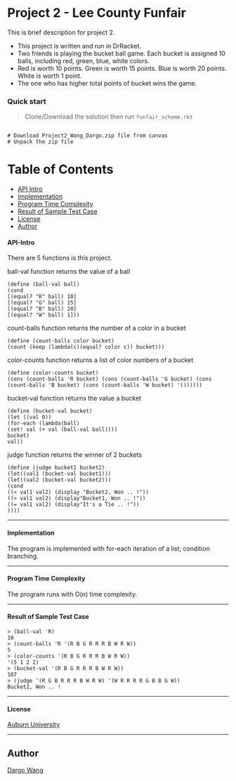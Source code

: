 # Project 2 - Lee County Funfair

This is brief description for project 2. 

* This project is written and run in DrRacket.
* Two friends is playing the bucket ball game. Each bucket is assigned 10 balls, including red, green, blue, white colors.
* Red is worth 10 points. Green is worth 15 points. Blue is worth 20 points. White is worth 1 point. 
* The one who has higher total points of bucket wins the game.



### Quick start

> Clone/Download the solution then run `funfair_scheme.rkt`

```

# Download Project2_Wang_Dargo.zip file from canvas
# Unpack the zip file

```

# Table of Contents
* [API Intro](#api-intro)
* [Implementation](#implementation)
* [Program Time Complexity](#program-time-complexity)
* [Result of Sample Test Case](#result-of-sample-test-case)
* [License](#license)
* [Author](#author)



#### API-Intro

There are 5 functions is this project. 

ball-val function returns the value of a ball

```
(define (ball-val ball)
(cond
[(equal? "R" ball) 10]
[(equal? "G" ball) 15]
[(equal? "B" ball) 20]
[(equal? "W" ball) 1]))
```

count-balls function returns the number of a color in a bucket

```
(define (count-balls color bucket)
(count (keep (lambda(c)(equal? color c)) bucket)))
```

color-counts function returns a list of color numbers of a bucket

```
(define (color-counts bucket)
(cons (count-balls 'R bucket) (cons (count-balls 'G bucket) (cons (count-balls 'B bucket) (cons (count-balls 'W bucket) '())))))
```

bucket-val function returns the value a bucket
```
(define (bucket-val bucket)
(let ((val 0))
(for-each (lambda(ball)
(set! val (+ val (ball-val ball))))
bucket)
val))
```

judge function returns the winner of 2 buckets
```
(define (judge bucket1 bucket2)
(let((val1 (bucket-val bucket1)))
(let((val2 (bucket-val bucket2)))
(cond
((< val1 val2) (display "Bucket2, Won .. !"))
((> val1 val2) (display"Bucket1, Won .. !"))
((= val1 val2) (display"It's a Tie .. !"))
))))
```

___

#### Implementation 

The  program is implemented with for-each iteration of a list; condition branching.

___

#### Program Time Complexity

The program runs with O(n) time complexity.


___

#### Result of Sample Test Case
```
> (ball-val 'R)
10
> (count-balls 'R '(R B G R R R B W R W))
5
> (color-counts '(R B G R R R B W R W))
'(5 1 2 2)
> (bucket-val '(R B G R R R B W R W))
107
> (judge '(R G B R R R B W R W) '(W R R R R G B B G W))
Bucket2, Won .. !
```

___

#### License
[Auburn University](/LICENSE)

___

## Author
[Dargo Wang](/LICENSE)

